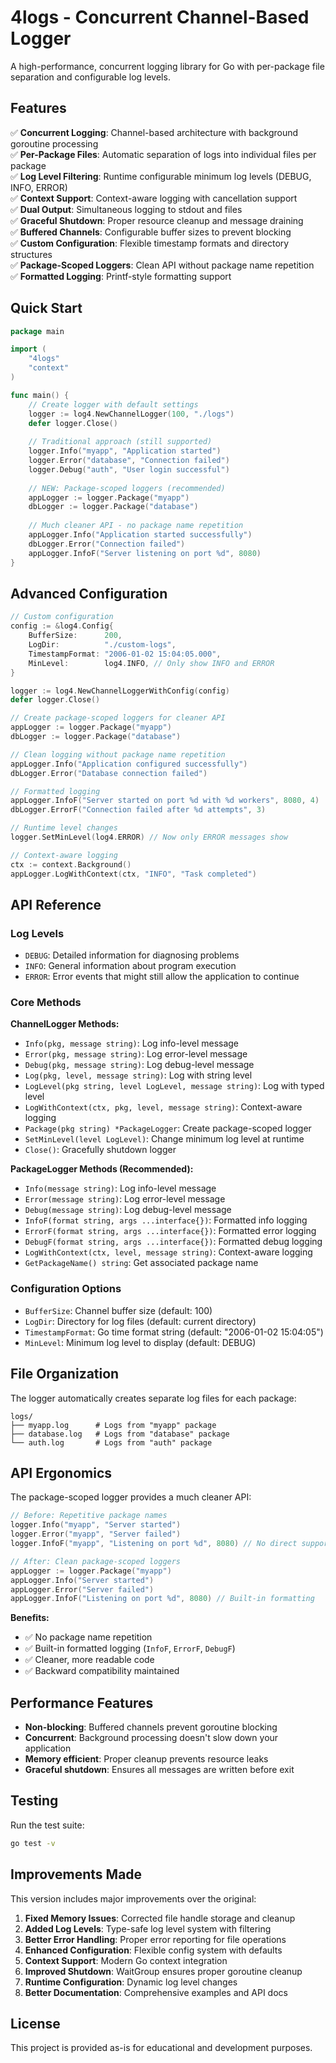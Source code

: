 # 4logs - Concurrent Channel-Based Logger

A high-performance, concurrent logging library for Go with per-package file separation and configurable log levels.

## Features

✅ **Concurrent Logging**: Channel-based architecture with background goroutine processing  
✅ **Per-Package Files**: Automatic separation of logs into individual files per package  
✅ **Log Level Filtering**: Runtime configurable minimum log levels (DEBUG, INFO, ERROR)  
✅ **Context Support**: Context-aware logging with cancellation support  
✅ **Dual Output**: Simultaneous logging to stdout and files  
✅ **Graceful Shutdown**: Proper resource cleanup and message draining  
✅ **Buffered Channels**: Configurable buffer sizes to prevent blocking  
✅ **Custom Configuration**: Flexible timestamp formats and directory structures  
✅ **Package-Scoped Loggers**: Clean API without package name repetition  
✅ **Formatted Logging**: Printf-style formatting support  

## Quick Start

```go
package main

import (
    "4logs"
    "context"
)

func main() {
    // Create logger with default settings
    logger := log4.NewChannelLogger(100, "./logs")
    defer logger.Close()
    
    // Traditional approach (still supported)
    logger.Info("myapp", "Application started")
    logger.Error("database", "Connection failed") 
    logger.Debug("auth", "User login successful")
    
    // NEW: Package-scoped loggers (recommended)
    appLogger := logger.Package("myapp")
    dbLogger := logger.Package("database")
    
    // Much cleaner API - no package name repetition
    appLogger.Info("Application started successfully")
    dbLogger.Error("Connection failed")
    appLogger.InfoF("Server listening on port %d", 8080)
}
```

## Advanced Configuration

```go
// Custom configuration
config := &log4.Config{
    BufferSize:      200,
    LogDir:          "./custom-logs",
    TimestampFormat: "2006-01-02 15:04:05.000",
    MinLevel:        log4.INFO, // Only show INFO and ERROR
}

logger := log4.NewChannelLoggerWithConfig(config)
defer logger.Close()

// Create package-scoped loggers for cleaner API
appLogger := logger.Package("myapp")
dbLogger := logger.Package("database")

// Clean logging without package name repetition
appLogger.Info("Application configured successfully")
dbLogger.Error("Database connection failed")

// Formatted logging
appLogger.InfoF("Server started on port %d with %d workers", 8080, 4)
dbLogger.ErrorF("Connection failed after %d attempts", 3)

// Runtime level changes
logger.SetMinLevel(log4.ERROR) // Now only ERROR messages show

// Context-aware logging
ctx := context.Background()
appLogger.LogWithContext(ctx, "INFO", "Task completed")
```

## API Reference

### Log Levels
- `DEBUG`: Detailed information for diagnosing problems
- `INFO`: General information about program execution  
- `ERROR`: Error events that might still allow the application to continue

### Core Methods

**ChannelLogger Methods:**
- `Info(pkg, message string)`: Log info-level message
- `Error(pkg, message string)`: Log error-level message  
- `Debug(pkg, message string)`: Log debug-level message
- `Log(pkg, level, message string)`: Log with string level
- `LogLevel(pkg string, level LogLevel, message string)`: Log with typed level
- `LogWithContext(ctx, pkg, level, message string)`: Context-aware logging
- `Package(pkg string) *PackageLogger`: Create package-scoped logger
- `SetMinLevel(level LogLevel)`: Change minimum log level at runtime
- `Close()`: Gracefully shutdown logger

**PackageLogger Methods (Recommended):**
- `Info(message string)`: Log info-level message
- `Error(message string)`: Log error-level message
- `Debug(message string)`: Log debug-level message
- `InfoF(format string, args ...interface{})`: Formatted info logging
- `ErrorF(format string, args ...interface{})`: Formatted error logging
- `DebugF(format string, args ...interface{})`: Formatted debug logging
- `LogWithContext(ctx, level, message string)`: Context-aware logging
- `GetPackageName() string`: Get associated package name

### Configuration Options
- `BufferSize`: Channel buffer size (default: 100)
- `LogDir`: Directory for log files (default: current directory)
- `TimestampFormat`: Go time format string (default: "2006-01-02 15:04:05")
- `MinLevel`: Minimum log level to display (default: DEBUG)

## File Organization

The logger automatically creates separate log files for each package:
```
logs/
├── myapp.log      # Logs from "myapp" package
├── database.log   # Logs from "database" package  
└── auth.log       # Logs from "auth" package
```

## API Ergonomics

The package-scoped logger provides a much cleaner API:

```go
// Before: Repetitive package names
logger.Info("myapp", "Server started")
logger.Error("myapp", "Server failed")
logger.InfoF("myapp", "Listening on port %d", 8080) // No direct support

// After: Clean package-scoped loggers
appLogger := logger.Package("myapp")
appLogger.Info("Server started")
appLogger.Error("Server failed") 
appLogger.InfoF("Listening on port %d", 8080) // Built-in formatting
```

**Benefits:**
- ✅ No package name repetition
- ✅ Built-in formatted logging (`InfoF`, `ErrorF`, `DebugF`)
- ✅ Cleaner, more readable code
- ✅ Backward compatibility maintained

## Performance Features

- **Non-blocking**: Buffered channels prevent goroutine blocking
- **Concurrent**: Background processing doesn't slow down your application
- **Memory efficient**: Proper cleanup prevents resource leaks
- **Graceful shutdown**: Ensures all messages are written before exit

## Testing

Run the test suite:
```bash
go test -v
```

## Improvements Made

This version includes major improvements over the original:

1. **Fixed Memory Issues**: Corrected file handle storage and cleanup
2. **Added Log Levels**: Type-safe log level system with filtering
3. **Better Error Handling**: Proper error reporting for file operations
4. **Enhanced Configuration**: Flexible config system with defaults
5. **Context Support**: Modern Go context integration
6. **Improved Shutdown**: WaitGroup ensures proper goroutine cleanup
7. **Runtime Configuration**: Dynamic log level changes
8. **Better Documentation**: Comprehensive examples and API docs

## License

This project is provided as-is for educational and development purposes.
